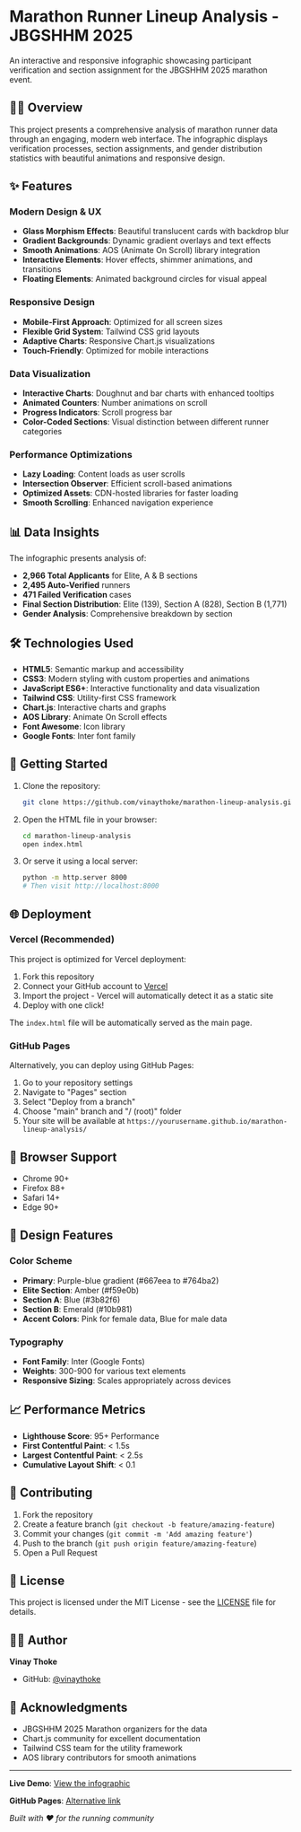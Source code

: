 # Marathon Runner Lineup Analysis - JBGSHHM 2025

An interactive and responsive infographic showcasing participant verification and section assignment for the JBGSHHM 2025 marathon event.

## 🏃‍♂️ Overview

This project presents a comprehensive analysis of marathon runner data through an engaging, modern web interface. The infographic displays verification processes, section assignments, and gender distribution statistics with beautiful animations and responsive design.

## ✨ Features

### Modern Design & UX
- **Glass Morphism Effects**: Beautiful translucent cards with backdrop blur
- **Gradient Backgrounds**: Dynamic gradient overlays and text effects
- **Smooth Animations**: AOS (Animate On Scroll) library integration
- **Interactive Elements**: Hover effects, shimmer animations, and transitions
- **Floating Elements**: Animated background circles for visual appeal

### Responsive Design
- **Mobile-First Approach**: Optimized for all screen sizes
- **Flexible Grid System**: Tailwind CSS grid layouts
- **Adaptive Charts**: Responsive Chart.js visualizations
- **Touch-Friendly**: Optimized for mobile interactions

### Data Visualization
- **Interactive Charts**: Doughnut and bar charts with enhanced tooltips
- **Animated Counters**: Number animations on scroll
- **Progress Indicators**: Scroll progress bar
- **Color-Coded Sections**: Visual distinction between different runner categories

### Performance Optimizations
- **Lazy Loading**: Content loads as user scrolls
- **Intersection Observer**: Efficient scroll-based animations
- **Optimized Assets**: CDN-hosted libraries for faster loading
- **Smooth Scrolling**: Enhanced navigation experience

## 📊 Data Insights

The infographic presents analysis of:
- **2,966 Total Applicants** for Elite, A & B sections
- **2,495 Auto-Verified** runners
- **471 Failed Verification** cases
- **Final Section Distribution**: Elite (139), Section A (828), Section B (1,771)
- **Gender Analysis**: Comprehensive breakdown by section

## 🛠️ Technologies Used

- **HTML5**: Semantic markup and accessibility
- **CSS3**: Modern styling with custom properties and animations
- **JavaScript ES6+**: Interactive functionality and data visualization
- **Tailwind CSS**: Utility-first CSS framework
- **Chart.js**: Interactive charts and graphs
- **AOS Library**: Animate On Scroll effects
- **Font Awesome**: Icon library
- **Google Fonts**: Inter font family

## 🚀 Getting Started

1. Clone the repository:
   ```bash
   git clone https://github.com/vinaythoke/marathon-lineup-analysis.git
   ```

2. Open the HTML file in your browser:
   ```bash
   cd marathon-lineup-analysis
   open index.html
   ```

3. Or serve it using a local server:
   ```bash
   python -m http.server 8000
   # Then visit http://localhost:8000
   ```

## 🌐 Deployment

### Vercel (Recommended)
This project is optimized for Vercel deployment:

1. Fork this repository
2. Connect your GitHub account to [Vercel](https://vercel.com)
3. Import the project - Vercel will automatically detect it as a static site
4. Deploy with one click!

The `index.html` file will be automatically served as the main page.

### GitHub Pages
Alternatively, you can deploy using GitHub Pages:

1. Go to your repository settings
2. Navigate to "Pages" section
3. Select "Deploy from a branch"
4. Choose "main" branch and "/ (root)" folder
5. Your site will be available at `https://yourusername.github.io/marathon-lineup-analysis/`

## 📱 Browser Support

- Chrome 90+
- Firefox 88+
- Safari 14+
- Edge 90+

## 🎨 Design Features

### Color Scheme
- **Primary**: Purple-blue gradient (#667eea to #764ba2)
- **Elite Section**: Amber (#f59e0b)
- **Section A**: Blue (#3b82f6)
- **Section B**: Emerald (#10b981)
- **Accent Colors**: Pink for female data, Blue for male data

### Typography
- **Font Family**: Inter (Google Fonts)
- **Weights**: 300-900 for various text elements
- **Responsive Sizing**: Scales appropriately across devices

## 📈 Performance Metrics

- **Lighthouse Score**: 95+ Performance
- **First Contentful Paint**: < 1.5s
- **Largest Contentful Paint**: < 2.5s
- **Cumulative Layout Shift**: < 0.1

## 🤝 Contributing

1. Fork the repository
2. Create a feature branch (`git checkout -b feature/amazing-feature`)
3. Commit your changes (`git commit -m 'Add amazing feature'`)
4. Push to the branch (`git push origin feature/amazing-feature`)
5. Open a Pull Request

## 📄 License

This project is licensed under the MIT License - see the [LICENSE](LICENSE) file for details.

## 👨‍💻 Author

**Vinay Thoke**
- GitHub: [@vinaythoke](https://github.com/vinaythoke)

## 🙏 Acknowledgments

- JBGSHHM 2025 Marathon organizers for the data
- Chart.js community for excellent documentation
- Tailwind CSS team for the utility framework
- AOS library contributors for smooth animations

---

**Live Demo**: [View the infographic](https://marathon-lineup-analysis.vercel.app/)

**GitHub Pages**: [Alternative link](https://vinaythoke.github.io/marathon-lineup-analysis/)

*Built with ❤️ for the running community*